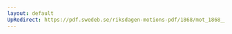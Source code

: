 ```yaml
---
layout: default
UpRedirect: https://pdf.swedeb.se/riksdagen-motions-pdf/1868/mot_1868__ak__00214/mot_1868__ak__00214_001.pdf
---
```

